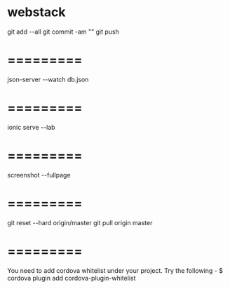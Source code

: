 # webstack
git add --all
git commit -am "<commit message>"
git push

# =========
json-server --watch db.json

# =========
ionic serve --lab

# =========
screenshot --fullpage

# =========
git reset --hard origin/master
git pull origin master

# =========
You need to add cordova whitelist under your project. Try the following -
$ cordova plugin add cordova-plugin-whitelist